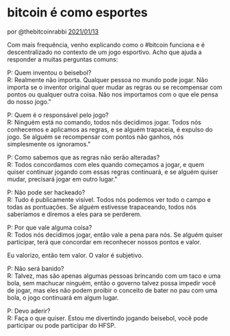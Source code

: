 # bitcoin é como esportes

por @thebitcoinrabbi [2021/01/13](https://twitter.com/thebitcoinrabbi/status/1349445548500262916)

<LanguageDropdown/>

Com mais frequência, venho explicando como o #bitcoin funciona e é descentralizado no contexto de um jogo esportivo. Acho que ajuda a responder a muitas perguntas comuns:

P: Quem inventou o beisebol?  
R: Realmente não importa. Qualquer pessoa no mundo pode jogar. Não importa se o inventor original quer mudar as regras ou se recompensar com pontos ou qualquer outra coisa. Não nos importamos com o que ele pensa do nosso jogo."

P: Quem é o responsável pelo jogo?  
R: Ninguém está no comando, todos nós decidimos jogar. Todos nós conhecemos e aplicamos as regras, e se alguém trapaceia, é expulso do jogo. Se alguém se recompensar com pontos não ganhos, nós simplesmente os ignoramos."

P: Como sabemos que as regras não serão alteradas?  
R: Todos concordamos com eles quando começamos a jogar, e quem quiser continuar jogando com essas regras continuará, e se alguém quiser mudar, precisará jogar em outro lugar."

P: Não pode ser hackeado?  
R: Tudo é publicamente visível. Todos nós podemos ver todo o campo e todas as pontuações. Se alguém estivesse trapaceando, todos nós saberíamos e diremos a eles para se perderem.

P: Por que vale alguma coisa?  
R: Todos nós decidimos jogar, então vale a pena para nós. Se alguém quiser participar, terá que concordar em reconhecer nossos pontos e valor.

Eu valorizo, então tem valor. O valor é subjetivo.

P: Não será banido?  
R: Talvez, mas são apenas algumas pessoas brincando com um taco e uma bola, sem machucar ninguém, então o governo talvez possa impedir você de jogar, mas eles não podem proibir o conceito de bater no pau com uma bola, o jogo continuará em algum lugar.

P: Devo aderir?  
R: Faça o que quiser. Estou me divertindo jogando beisebol, você pode participar ou pode participar do HFSP.